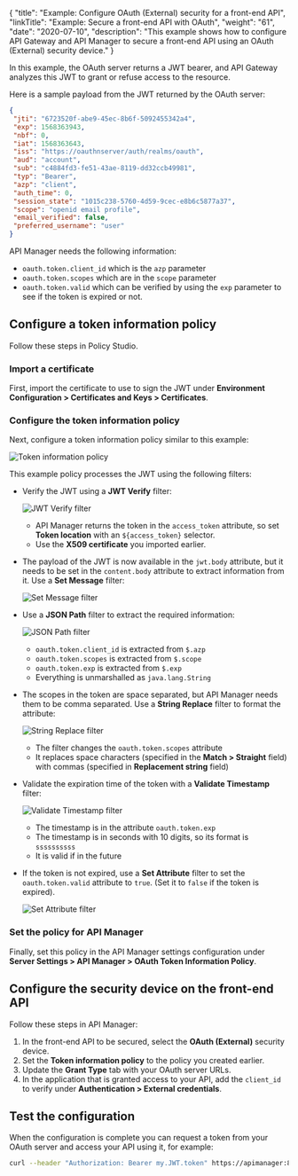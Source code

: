 {
    "title": "Example: Configure OAuth (External) security for a front-end API",
    "linkTitle": "Example: Secure a front-end API with OAuth",
    "weight": "61",
    "date": "2020-07-10",
    "description": "This example shows how to configure API Gateway and API Manager to secure a front-end API using an OAuth (External) security device."
}

In this example, the OAuth server returns a JWT bearer, and API Gateway analyzes this JWT to grant or refuse access to the resource.

Here is a sample payload from the JWT returned by the OAuth server:

```json
{
 "jti": "6723520f-abe9-45ec-8b6f-5092455342a4",
 "exp": 1568363943,
 "nbf": 0,
 "iat": 1568363643,
 "iss": "https://oauthnserver/auth/realms/oauth",
 "aud": "account",
 "sub": "c4884fd3-fe51-43ae-8119-dd32ccb49981",
 "typ": "Bearer",
 "azp": "client",
 "auth_time": 0,
 "session_state": "1015c238-5760-4d59-9cec-e8b6c5877a37",
 "scope": "openid email profile",
 "email_verified": false,
 "preferred_username": "user"
}
```

API Manager needs the following information:

* `oauth.token.client_id` which is the `azp` parameter
* `oauth.token.scopes` which are in the `scope` parameter
* `oauth.token.valid` which can be verified by using the `exp` parameter to see if the token is expired or not.

## Configure a token information policy

Follow these steps in Policy Studio.

### Import a certificate

First, import the certificate to use to sign the JWT under **Environment Configuration > Certificates and Keys > Certificates**.

### Configure the token information policy

Next, configure a token information policy similar to this example:

![Token information policy](/Images/docbook/images/api_mgmt/api_mgmt_oauth_ext_tokeninformationpolicy.png)

This example policy processes the JWT using the following filters:

* Verify the JWT using a **JWT Verify** filter:

    ![JWT Verify filter](/Images/docbook/images/api_mgmt/api_mgmt_oauth_ext_jwtverifyfilter.png)

    * API Manager returns the token in the `access_token` attribute, so set **Token location** with an `${access_token}` selector.
    * Use the **X509 certificate** you imported earlier.

* The payload of the JWT is now available in the `jwt.body` attribute, but it needs to be set in the `content.body` attribute to  extract information from it. Use a **Set Message** filter:

    ![Set Message filter](/Images/docbook/images/api_mgmt/api_mgmt_oauth_ext_setmessagefilter.png)

* Use a **JSON Path** filter to extract the required information:

    ![JSON Path filter](/Images/docbook/images/api_mgmt/api_mgmt_oauth_ext_jsonpathfilter.png)

    * `oauth.token.client_id` is extracted from `$.azp`
    * `oauth.token.scopes` is extracted from `$.scope`
    * `oauth.token.exp` is extracted from `$.exp`
    * Everything is unmarshalled as `java.lang.String`

* The scopes in the token are space separated, but API Manager needs them to be comma separated. Use a **String Replace** filter to format the attribute:

    ![String Replace filter](/Images/docbook/images/api_mgmt/api_mgmt_oauth_ext_stringreplacefilter.png)

    * The filter changes the `oauth.token.scopes` attribute
    * It replaces space characters (specified in the **Match > Straight** field) with commas (specified in **Replacement string** field)

* Validate the expiration time of the token with a **Validate Timestamp** filter:

    ![Validate Timestamp filter](/Images/docbook/images/api_mgmt/api_mgmt_oauth_ext_validatetimestampfilter.png)

    * The timestamp is in the attribute `oauth.token.exp`
    * The timestamp is in seconds with 10 digits, so its format is `ssssssssss`
    * It is valid if in the future

* If the token is not expired, use a **Set Attribute** filter to set the `oauth.token.valid` attribute to `true`. (Set it to `false` if the token is expired).

    ![Set Attribute filter](/Images/docbook/images/api_mgmt/api_mgmt_oauth_ext_setattributefilter.png)

### Set the policy for API Manager

Finally, set this policy in the API Manager settings configuration under **Server Settings > API Manager > OAuth Token Information Policy**.

## Configure the security device on the front-end API

Follow these steps in API Manager:

1. In the front-end API to be secured, select the **OAuth (External)** security device.
2. Set the **Token information policy** to the policy you created earlier.
3. Update the **Grant Type** tab with your OAuth server URLs.
4. In the application that is granted access to your API, add the `client_id` to verify under **Authentication > External credentials**.

## Test the configuration

When the configuration is complete you can request a token from your OAuth server and access your API using it, for example:

```bash
curl --header "Authorization: Bearer my.JWT.token" https://apimanager:8065/api/example
```
